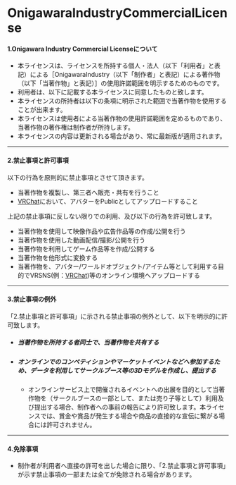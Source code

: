# OnigawaraIndustryCommercialLicense


####  1.Onigawara Industry Commercial Licenseについて

- 本ライセンスは、ライセンスを所持する個人・法人（以下「利用者」と表記）による［OnigawaraIndustry（以下「制作者」と表記）による著作物（以下「当著作物」と表記）］の使用許諾範囲を明示するためのものです。  
- 利用者は、以下に記載する本ライセンスに同意したものと致します。
- 本ライセンスの所持者は以下の条項に明示された範囲で当著作物を使用することが出来ます。  
- 本ライセンスは使用者による当著作物の使用許諾範囲を定めるものであり、当著作物の著作権は制作者が所持します。  
- 本ライセンスの内容は更新される場合があり、常に最新版が適用されます。 

***

####  2.禁止事項と許可事項

以下の行為を原則的に禁止事項とさせて頂きます。

- 当著作物を複製し、第三者へ販売・共有を行うこと
- [VRChat](https://www.vrchat.net/)において、アバターをPublicとしてアップロードすること

上記の禁止事項に反しない限りでの利用、及び以下の行為を許可致します。
- 当著作物を使用して映像作品や広告作品等の作成/公開を行う
- 当著作物を使用した動画配信/撮影/公開を行う
- 当著作物を利用してゲーム作品等を作成/公開する
- 当著作物を他形式に変換する
- 当著作物を、アバター/ワールドオブジェクト/アイテム等として利用する目的でVRSNS(例：[VRChat](https://www.vrchat.net/))等のオンライン環境へアップロードする

***

####  3.禁止事項の例外

「2.禁止事項と許可事項」に示される禁止事項の例外として、以下を明示的に許可致します。

- ##### 当著作物を所持する者同士で、当著作物を共有する

- ##### オンラインでのコンペティションやマーケットイベントなどへ参加するため、データを利用してサークルブース等の3Dモデルを作成し、提出する
    - オンラインサービス上で開催されるイベントへの出展を目的として当著作物を（サークルブースの一部として、または売り子等として）利用及び提出する場合、制作者への事前の報告により許可致します。本ライセンスでは、賞金や賞品が発生する場合や商品の直接的な宣伝に繋がる場合には許可されません。

***

####  4.免除事項
- 制作者が利用者へ直接の許可を出した場合に限り、「2.禁止事項と許可事項」が示す禁止事項の一部または全てが免除される場合があります。  
